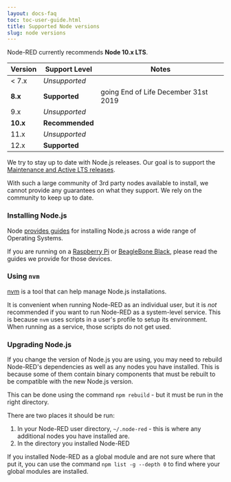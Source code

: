 ```yaml
---
layout: docs-faq
toc: toc-user-guide.html
title: Supported Node versions
slug: node versions
---
```


Node-RED currently recommends **Node 10.x LTS**.

Version | Support Level | Notes
--------|---------------|------
 < 7.x  | *Unsupported* |
 **8.x**  | **Supported** | going End of Life December 31st 2019
 9.x  | *Unsupported* |
 **10.x**  | **Recommended** |
  11.x  | *Unsupported* |
  12.x  | **Supported** |  


We try to stay up to date with Node.js releases. Our goal is to support
the [Maintenance and Active LTS releases](https://nodejs.org/en/about/releases/).

With such a large community of 3rd party nodes available to install, we cannot
provide any guarantees on what they support. We rely on the community to keep
up to date.

### Installing Node.js

Node [provides guides](https://nodejs.org/en/download/package-manager/) for
installing Node.js across a wide range of Operating Systems.

If you are running on a [Raspberry Pi](../hardware/raspberrypi) or
[BeagleBone Black](../hardware/beagleboneblack), please read the guides
we provide for those devices.

### Using `nvm`

[nvm](https://github.com/nvm-sh/nvm/blob/master/README.md) is a tool that can
help manage Node.js installations.

It is convenient when running Node-RED as an individual user, but it is *not*
recommended if you want to run Node-RED as a system-level service. This is because
`nvm` uses scripts in a user's profile to setup its environment. When running
as a service, those scripts do not get used.

### Upgrading Node.js

If you change the version of Node.js you are using, you may need to rebuild
Node-RED's dependencies as well as any nodes you have installed. This is because
some of them contain binary components that must be rebuilt to be compatible with
the new Node.js version.

This can be done using the command `npm rebuild` - but it must be run in the right
directory.

There are two places it should be run:

1. In your Node-RED user directory, `~/.node-red` - this is where any additional
   nodes you have installed are.
2. In the directory you installed Node-RED

If you installed Node-RED as a global module and are not sure where that put it,
you can use the command `npm list -g --depth 0` to find where your global modules
are installed.

